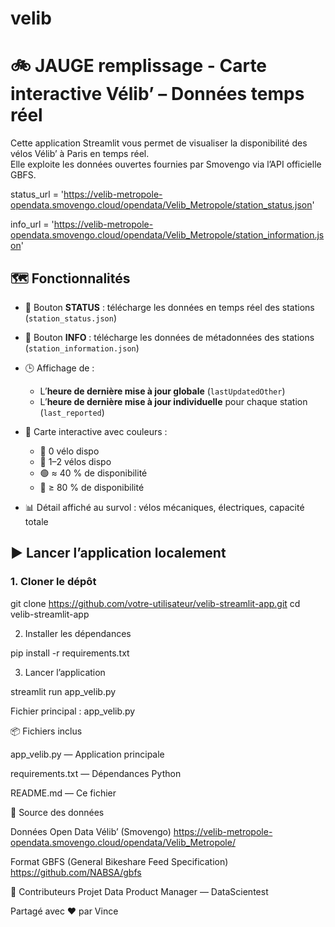 # velib

# 🚲 JAUGE remplissage  - Carte interactive Vélib’ – Données temps réel

Cette application Streamlit vous permet de visualiser la disponibilité des vélos Vélib’ à Paris en temps réel.  
Elle exploite les données ouvertes fournies par Smovengo via l’API officielle GBFS.

status_url = 'https://velib-metropole-opendata.smovengo.cloud/opendata/Velib_Metropole/station_status.json'

info_url = 'https://velib-metropole-opendata.smovengo.cloud/opendata/Velib_Metropole/station_information.json'

## 🗺️ Fonctionnalités

- 🔄 Bouton **STATUS** : télécharge les données en temps réel des stations (`station_status.json`)

- 🔄 Bouton **INFO** : télécharge les données de métadonnées des stations (`station_information.json`)

- 🕒 Affichage de :
  - L’**heure de dernière mise à jour globale** (`lastUpdatedOther`)
  - L’**heure de dernière mise à jour individuelle** pour chaque station (`last_reported`)

- 📍 Carte interactive avec couleurs :
  - 🖤 0 vélo dispo
  - 🔴 1–2 vélos dispo
  - 🟢 ≈ 40 % de disponibilité
  - 🔵 ≥ 80 % de disponibilité

- 📊 Détail affiché au survol : vélos mécaniques, électriques, capacité totale

## ▶️ Lancer l’application localement

### 1. Cloner le dépôt

git clone https://github.com/votre-utilisateur/velib-streamlit-app.git
cd velib-streamlit-app

2. Installer les dépendances

pip install -r requirements.txt

3. Lancer l’application

streamlit run app_velib.py

Fichier principal : app_velib.py

📦 Fichiers inclus

app_velib.py — Application principale

requirements.txt — Dépendances Python

README.md — Ce fichier

📡 Source des données

Données Open Data Vélib’ (Smovengo)
https://velib-metropole-opendata.smovengo.cloud/opendata/Velib_Metropole/

Format GBFS (General Bikeshare Feed Specification)
https://github.com/NABSA/gbfs

🙌 Contributeurs
Projet Data Product Manager — DataScientest

Partagé avec ❤️ par Vince

